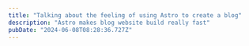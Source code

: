 ```yaml
---
title: "Talking about the feeling of using Astro to create a blog"
description: "Astro makes blog website build really fast"
pubDate: "2024-06-08T08:28:36.727Z"
---
```

